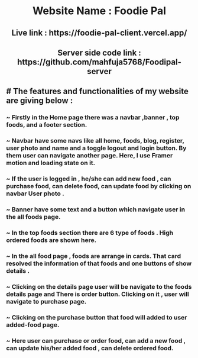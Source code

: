 <div align="center">
  <h1>Website Name : Foodie Pal</h1> 
  <h2>Live link : https://foodie-pal-client.vercel.app/</h2>
  <h2>Server side code link : https://github.com/mahfuja5768/Foodipal-server</h2>
</div>

## # The features and functionalities  of my website are giving below :

### ~ Firstly in the Home page there was a  navbar ,banner , top foods, and a footer section. 

### ~ Navbar have some navs like all home, foods, blog, register, user photo and name and a toggle logout and login button. By them user can navigate another page. Here, I use Framer motion and loading state on it.

### ~ If the user is logged in , he/she can add new food , can purchase food, can delete food, can update food by clicking on navbar User photo .

### ~ Banner have some text and a button which navigate user in the all foods page. 



### ~ In the top foods section there are 6 type of foods . High ordered foods are shown here.


### ~ In the all food page , foods are arrange in cards. That card resolved the information of that foods and one buttons of show details .

### ~ Clicking on the details page user will be navigate to the foods details page and There is order button. Clicking on it , user will navigate to purchase page.

### ~ Clicking on the purchase button that food will added to user added-food page.


### ~ Here user can purchase or order food, can add a new food , can update his/her added food , can delete ordered food.






